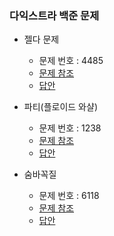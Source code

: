 ### 다익스트라 백준 문제
- 젤다 문제
    - 문제 번호 : 4485
    - <a href="https://www.acmicpc.net/problem/4485">문제 참조</a>
    - <a href="https://github.com/hongjw1991/Java-DataStructure-Algorithm-DesignPattern/tree/master/Algorithm/Problem_Solve/Shortest_Path/Dijkstra/BaekJoon/BaekJoon4485.java">답안</a>
 
- 파티(플로이드 와샬)
    - 문제 번호 : 1238
    - <a href="https://www.acmicpc.net/problem/1238">문제 참조</a>
    - <a href="https://github.com/hongjw1991/Java-DataStructure-Algorithm-DesignPattern/tree/master/Algorithm/Problem_Solve/Shortest_Path/Dijkstra/BaekJoon/BaekJoon1238.java">답안</a>
 
- 숨바꼭질
    - 문제 번호 : 6118
    - <a href="https://www.acmicpc.net/problem/6118">문제 참조</a>
    - <a href="https://github.com/hongjw1991/Java-DataStructure-Algorithm-DesignPattern/tree/master/Algorithm/Problem_Solve/Shortest_Path/Dijkstra/BaekJoon/BaekJoon6118.java">답안</a>